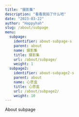 ```yaml
---
title: "摄影集"
description: "看看我拍了什么吧"
date: "2023-03-22"
author: "Happyhah"
slug: /about/subpage
menu:
  subpage:
    identifier: about-subpage-s
    parent: about
    name: 摄影集
    title: 摄影集
    url: /about/subpage/
    weight: 1
  subpage2:
    identifier: about-subpage2-s
    parent: about
    name: 心愿盒
    title: 心愿盒
    url: /about/subpage2/
    weight: 10
---
```


About subpage

